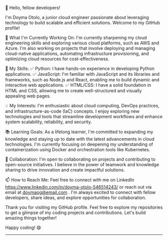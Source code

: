 👋 Hello, fellow developers!

I'm Doyma Otolo, a junior cloud engineer passionate about leveraging technology to build scalable and efficient solutions. Welcome to my GitHub profile!

**🔭** What I'm Currently Working On:
I'm currently sharpening my cloud engineering skills and exploring various cloud platforms, such as AWS and Azure. I'm also working on projects that involve deploying and managing cloud-native applications, automating infrastructure provisioning, and optimizing cloud resources for cost-effectiveness.

🌱 My Skills:
✅ Python: I have hands-on experience in developing Python applications.
✅ JavaScript: I'm familiar with JavaScript and its libraries and frameworks, such as Node.js and React, enabling me to build dynamic and interactive web applications.
✅ HTML/CSS: I have a solid foundation in HTML and CSS, allowing me to create well-structured and visually appealing web pages.

💡 My Interests:
I'm enthusiastic about cloud computing, DevOps practices, and infrastructure-as-code (IaC) concepts. I enjoy exploring new technologies and tools that streamline development workflows and enhance system scalability, reliability, and security.

📚 Learning Goals:
As a lifelong learner, I'm committed to expanding my knowledge and staying up to date with the latest advancements in cloud technologies. I'm currently focusing on deepening my understanding of containerization using Docker and orchestration tools like Kubernetes.

🤝 Collaboration:
I'm open to collaborating on projects and contributing to open-source initiatives. I believe in the power of teamwork and knowledge sharing to drive innovation and create impactful solutions.

📫 How to Reach Me:
Feel free to connect with me on LinkedIn https://www.linkedin.com/in/doyma-otolo-546514243/ or reach out via email at doymaog@email.com . I'm always excited to connect with fellow developers, share ideas, and explore opportunities for collaboration.

Thank you for visiting my GitHub profile. Feel free to explore my repositories to get a glimpse of my coding projects and contributions. Let's build amazing things together!

Happy coding! 😄

---


<!---
Doyma901/Doyma901 is a ✨ special ✨ repository because its `README.md` (this file) appears on your GitHub profile.
You can click the Preview link to take a look at your changes.
--->

